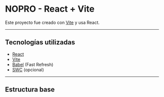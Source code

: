 # NOPRO - React + Vite

Este proyecto fue creado con [Vite](https://vitejs.dev/) y usa React.  

---

## Tecnologías utilizadas

- [React](https://reactjs.org/)
- [Vite](https://vitejs.dev/)
- [Babel](https://babeljs.io/) (Fast Refresh)
- [SWC](https://swc.rs/) (opcional)

---

## Estructura base

